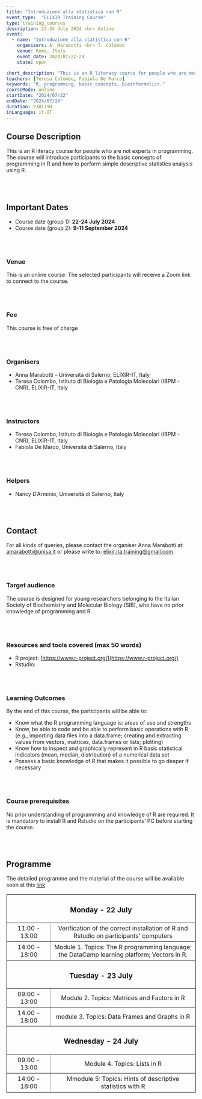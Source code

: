 ```yaml
---
title: "Introduzione alla statistica con R"
event_type:  "ELIXIR Training Course"
type: training_courses
description: 22-24 July 2024 <br> Online
event:
  - name: "Introduzione alla statistica con R"
    organisers: A. Marabotti <br> T. Colombo
    venue: Roma, Italy
    event_date: 2024/07/22-24
    state: open

short_description: "This is an R literacy course for people who are not experts in programming. <br> The course will introduce participants to the basic concepts of programming in R and how to perform simple descriptive statistics analysis using R."
teachers: [Teresa Colombo, Fabiola De Marco]
keywords: "R, programming, basic concepts, bioinformatics."
courseMode: online
startDate: "2024/07/22"
endDate: "2024/07/24"
duration: P3DT19H
inLanguage: it-IT   
---
```



## Course Description

This is an R literacy course for people who are not experts in programming. The course will introduce participants to the basic concepts of programming in R and how to perform simple descriptive statistics analysis using R. 

<br>
<br>

## Important Dates

- Course date (group 1): **22-24 July 2024** <br>
- Course date (group 2): **9-11 September 2024** <br>

<br>
<br>

### Venue

This is an online course. The selected participants will receive a Zoom link to connect to the course.

<br>
<br>

### Fee

This course is free of charge

<br>
<br>

### Organisers
- Anna Marabotti – Università di Salerno, ELIXIR-IT, Italy
- Teresa Colombo, Istituto di Biologia e Patologia Molecolari (IBPM - CNR), ELIXIR-IT, Italy

<br>
<br>

### Instructors
- Teresa Colombo, Istituto di Biologia e Patologia Molecolari (IBPM - CNR), ELIXIR-IT, Italy
- Fabiola De Marco, Università di Salerno, Italy

<br>
<br>

### Helpers
- Nancy D’Arminio, Università di Salerno, Italy 

<br>
<br>

## Contact
For all kinds of queries, please contact the organiser Anna Marabotti at: 
[amarabotti@unisa.it](mailto:amarabotti@unisa.it) or please write to: [elixir.ita.training@gmail.com](mailto:elixir.ita.training@gmail.com).

<br>
<br>

### Target audience
The course is designed for young researchers belonging to the Italian Society of Biochemistry and Molecular Biology (SIB), who have no prior knowledge of programming and R.

<br>
<br>

### Resources and tools covered (max 50 words)
- R project: [https://www.r-project.org/](https://www.r-project.org/)
- Rstudio:

<br>
<br>

### Learning Outcomes
By the end of this course, the participants will be able to:
- Know what the R programming language is: areas of use and strengths
- Know, be able to code and be able to perform basic operations with R (e.g., importing data files into a data.frame; creating and extracting values from vectors, matrices, data.frames or lists; plotting)
- Know how to inspect and graphically represent in R basic statistical indicators (mean, median, distribution) of a numerical data set
- Possess a basic knowledge of R that makes it possible to go deeper if necessary

<br>
<br>

### Course prerequisites
No prior understanding of programming and knowledge of R are required. It is mandatory to install R and Rstudio on the participants’ PC before starting the course.

<br>
<br>

## Programme

<table border="1" width="700">
  <tr>
    <td colspan="4" align=center><h3> Monday - 22 July</h3></td>
  </tr>
  <tr>
    <td height="50" width="100" align=center> 11:00 - 13:00</td>
    <td height="50" align=center> Verification of the correct installation of R and Rstudio on participants' computers</td>
  </tr>
    <tr>
    <td height="50" width="100" align=center> 14:00 - 18:00</td>
    <td height="50" align=center>Module 1. Topics: The R programming language; the DataCamp learning platform; Vectors in R.</td>
  </tr>
    <tr>
    <td colspan="4" align=center><h3> Tuesday - 23 July</h3></td>
  </tr>
  <tr>
    <td height="50" width="100" align=center> 09:00 - 13:00</td>
    <td height="50" align=center> Module 2. Topics: Matrices and Factors in R</td>
  </tr>
    <tr>
    <td height="50" width="100" align=center> 14:00 - 18:00</td>
    <td height="50" align=center>module 3. Topics: Data Frames and Graphs in R</td>
  </tr>
    <tr>
    <td colspan="4" align=center><h3> Wednesday - 24 July</h3></td>
  </tr>
  <tr>
    <td height="50" width="100" align=center> 09:00 - 13:00</td>
    <td height="50" align=center> Module 4. Topics: Lists in R</td>
  </tr>
    <tr>
    <td height="50" width="100" align=center> 14:00 - 18:00</td>
    <td height="50" align=center>Mmodule 5: Topics: Hints of descriptive statistics with R</td>
  </tr>


  The detailed programme and the material of the course will be available soon at this [link](https://maghetta.github.io/Corso-R-livello-base/index) 